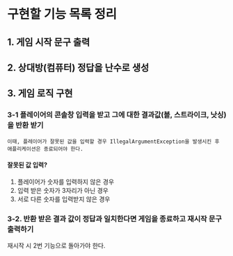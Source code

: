 #  구현할 기능 목록 정리
## 1. 게임 시작 문구 출력

## 2. 상대방(컴퓨터) 정답을 난수로 생성

## 3. 게임 로직 구현

### 3-1 플레이어의 콘솔창 입력을 받고 그에 대한 결과값(볼, 스트라이크, 낫싱)을 반환 받기
    이때, 플레이어가 잘못된 값을 입력할 경우 IllegalArgumentException을 발생시킨 후 애플리케이션은 종료되어야 한다.
#### 잘못된 값 입력?
1) 플레이어가 숫자를 입력하지 않은 경우   
2) 입력 받은 숫자가 3자리가 아닌 경우  
3) 서로 다른 숫자를 입력받지 않은 경우

### 3-2. 반환 받은 결과 값이 정답과 일치한다면 게임을 종료하고 재시작 문구 출력하기
재시작 시 2번 기능으로 돌아가야 한다.


